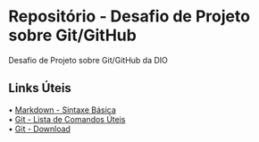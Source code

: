 # Repositório - Desafio de Projeto sobre Git/GitHub
Desafio de Projeto sobre Git/GitHub da DIO

## 

## Links Úteis
• [Markdown - Sintaxe Básica](https://www.markdownguide.org/basic-syntax/)  
• [Git - Lista de Comandos Úteis](https://comandosgit.github.io/)   
• [Git - Download](https://git-scm.com/downloads)